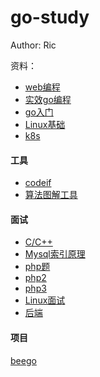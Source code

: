 # go-study

Author: Ric

资料：
* [web编程](https://github.com/astaxie/build-web-application-with-golang/blob/master/zh/preface.md?from=singlemessage&isappinstalled=0)
* [实效go编程](https://go-zh.org/doc/effective_go.html)
* [go入门](http://c.biancheng.net/golang/)
* [Linux基础](https://linuxtools-rst.readthedocs.io/zh_CN/latest/base/index.html)
* [k8s](https://awesome-kubernetes-notes.readthedocs.io/en/latest/awesome-kubernetes-notes.html#)

#### 工具
* [codeif](https://unbug.github.io/codelf/)
* [算法图解工具](https://www.cs.usfca.edu/~galles/visualization/Algorithms.html)

#### 面试
* [C/C++](https://github.com/huihut/interview?utm_source=wechat_session&utm_medium=social&utm_oi=41728119668736#%EF%B8%8F-%E8%AE%A1%E7%AE%97%E6%9C%BA%E7%BD%91%E7%BB%9C)
* [Mysql索引原理](http://blog.codinglabs.org/articles/theory-of-mysql-index.html)
* [php题](https://github.com/disxo/PHP-interview-myway)
* [php2](https://github.com/xianyunyh/PHP-Interview)
* [php3](https://github.com/colinlet/PHP-Interview-QA)
* [Linux面试](https://www.leolan.top/index.php/posts/36.html)
* [后端](https://github.com/xingshaocheng/architect-awesome)

#### 项目
[beego](https://github.com/astaxie/beego)